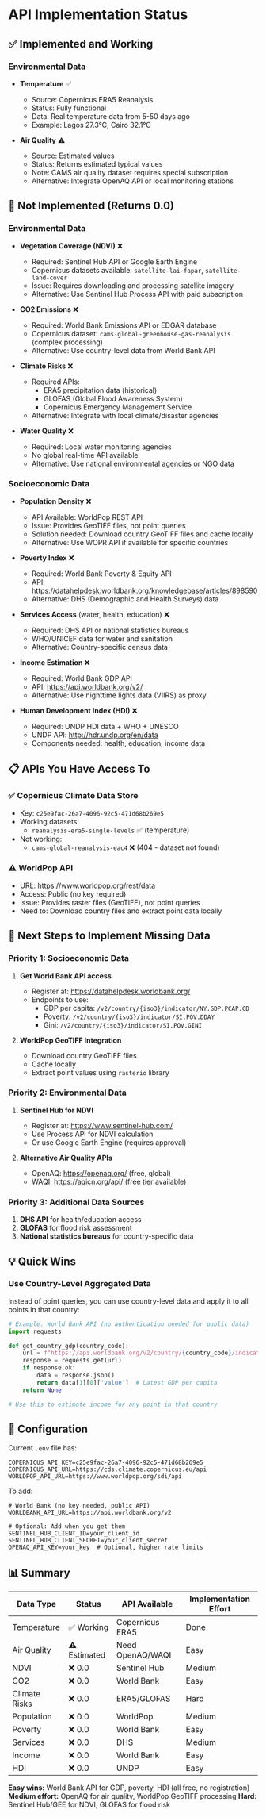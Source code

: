 # API Implementation Status

## ✅ Implemented and Working

### Environmental Data
- **Temperature** ✅
  - Source: Copernicus ERA5 Reanalysis
  - Status: Fully functional
  - Data: Real temperature data from 5-50 days ago
  - Example: Lagos 27.3°C, Cairo 32.1°C

- **Air Quality** ⚠️
  - Source: Estimated values
  - Status: Returns estimated typical values
  - Note: CAMS air quality dataset requires special subscription
  - Alternative: Integrate OpenAQ API or local monitoring stations

## 🔴 Not Implemented (Returns 0.0)

### Environmental Data

- **Vegetation Coverage (NDVI)** ❌
  - Required: Sentinel Hub API or Google Earth Engine
  - Copernicus datasets available: `satellite-lai-fapar`, `satellite-land-cover`
  - Issue: Requires downloading and processing satellite imagery
  - Alternative: Use Sentinel Hub Process API with paid subscription

- **CO2 Emissions** ❌
  - Required: World Bank Emissions API or EDGAR database
  - Copernicus dataset: `cams-global-greenhouse-gas-reanalysis` (complex processing)
  - Alternative: Use country-level data from World Bank API

- **Climate Risks** ❌
  - Required APIs:
    - ERA5 precipitation data (historical)
    - GLOFAS (Global Flood Awareness System)
    - Copernicus Emergency Management Service
  - Alternative: Integrate with local climate/disaster agencies

- **Water Quality** ❌
  - Required: Local water monitoring agencies
  - No global real-time API available
  - Alternative: Use national environmental agencies or NGO data

### Socioeconomic Data

- **Population Density** ❌
  - API Available: WorldPop REST API
  - Issue: Provides GeoTIFF files, not point queries
  - Solution needed: Download country GeoTIFF files and cache locally
  - Alternative: Use WOPR API if available for specific countries

- **Poverty Index** ❌
  - Required: World Bank Poverty & Equity API
  - API: https://datahelpdesk.worldbank.org/knowledgebase/articles/898590
  - Alternative: DHS (Demographic and Health Surveys) data

- **Services Access** (water, health, education) ❌
  - Required: DHS API or national statistics bureaus
  - WHO/UNICEF data for water and sanitation
  - Alternative: Country-specific census data

- **Income Estimation** ❌
  - Required: World Bank GDP API
  - API: https://api.worldbank.org/v2/
  - Alternative: Use nighttime lights data (VIIRS) as proxy

- **Human Development Index (HDI)** ❌
  - Required: UNDP HDI data + WHO + UNESCO
  - UNDP API: http://hdr.undp.org/en/data
  - Components needed: health, education, income data

## 📋 APIs You Have Access To

### ✅ Copernicus Climate Data Store
- Key: `c25e9fac-26a7-4096-92c5-471d68b269e5`
- Working datasets:
  - `reanalysis-era5-single-levels` ✅ (temperature)
- Not working:
  - `cams-global-reanalysis-eac4` ❌ (404 - dataset not found)

### ⚠️ WorldPop API
- URL: https://www.worldpop.org/rest/data
- Access: Public (no key required)
- Issue: Provides raster files (GeoTIFF), not point queries
- Need to: Download country files and extract point data locally

## 🚀 Next Steps to Implement Missing Data

### Priority 1: Socioeconomic Data
1. **Get World Bank API access**
   - Register at: https://datahelpdesk.worldbank.org/
   - Endpoints to use:
     - GDP per capita: `/v2/country/{iso3}/indicator/NY.GDP.PCAP.CD`
     - Poverty: `/v2/country/{iso3}/indicator/SI.POV.DDAY`
     - Gini: `/v2/country/{iso3}/indicator/SI.POV.GINI`

2. **WorldPop GeoTIFF Integration**
   - Download country GeoTIFF files
   - Cache locally
   - Extract point values using `rasterio` library

### Priority 2: Environmental Data
1. **Sentinel Hub for NDVI**
   - Register at: https://www.sentinel-hub.com/
   - Use Process API for NDVI calculation
   - Or use Google Earth Engine (requires approval)

2. **Alternative Air Quality APIs**
   - OpenAQ: https://openaq.org/ (free, global)
   - WAQI: https://aqicn.org/api/ (free tier available)

### Priority 3: Additional Data Sources
1. **DHS API** for health/education access
2. **GLOFAS** for flood risk assessment
3. **National statistics bureaus** for country-specific data

## 💡 Quick Wins

### Use Country-Level Aggregated Data
Instead of point queries, you can use country-level data and apply it to all points in that country:

```python
# Example: World Bank API (no authentication needed for public data)
import requests

def get_country_gdp(country_code):
    url = f"https://api.worldbank.org/v2/country/{country_code}/indicator/NY.GDP.PCAP.CD?format=json&date=2022"
    response = requests.get(url)
    if response.ok:
        data = response.json()
        return data[1][0]['value']  # Latest GDP per capita
    return None

# Use this to estimate income for any point in that country
```

## 🔧 Configuration

Current `.env` file has:
```
COPERNICUS_API_KEY=c25e9fac-26a7-4096-92c5-471d68b269e5
COPERNICUS_API_URL=https://cds.climate.copernicus.eu/api
WORLDPOP_API_URL=https://www.worldpop.org/sdi/api
```

To add:
```
# World Bank (no key needed, public API)
WORLDBANK_API_URL=https://api.worldbank.org/v2

# Optional: Add when you get them
SENTINEL_HUB_CLIENT_ID=your_client_id
SENTINEL_HUB_CLIENT_SECRET=your_client_secret
OPENAQ_API_KEY=your_key  # Optional, higher rate limits
```

## 📊 Summary

| Data Type | Status | API Available | Implementation Effort |
|-----------|--------|---------------|----------------------|
| Temperature | ✅ Working | Copernicus ERA5 | Done |
| Air Quality | ⚠️ Estimated | Need OpenAQ/WAQI | Easy |
| NDVI | ❌ 0.0 | Sentinel Hub | Medium |
| CO2 | ❌ 0.0 | World Bank | Easy |
| Climate Risks | ❌ 0.0 | ERA5/GLOFAS | Hard |
| Population | ❌ 0.0 | WorldPop | Medium |
| Poverty | ❌ 0.0 | World Bank | Easy |
| Services | ❌ 0.0 | DHS | Medium |
| Income | ❌ 0.0 | World Bank | Easy |
| HDI | ❌ 0.0 | UNDP | Easy |

**Easy wins:** World Bank API for GDP, poverty, HDI (all free, no registration)
**Medium effort:** OpenAQ for air quality, WorldPop GeoTIFF processing
**Hard:** Sentinel Hub/GEE for NDVI, GLOFAS for flood risk

